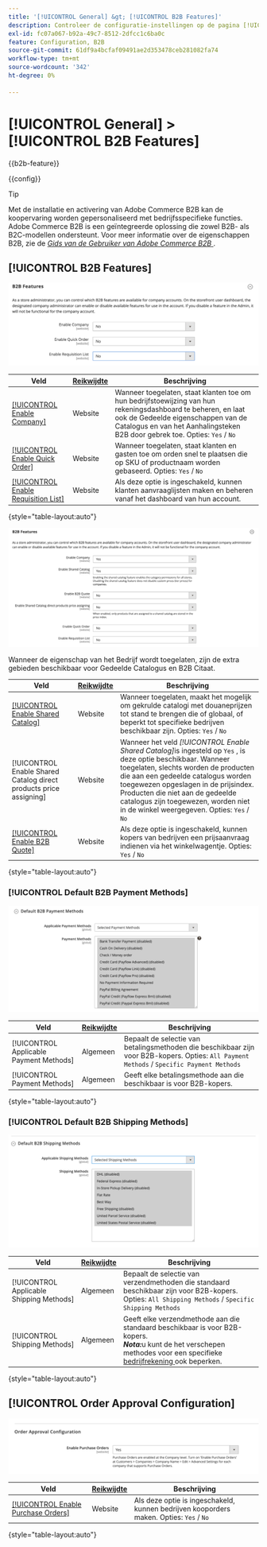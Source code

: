 ```yaml
---
title: '[!UICONTROL General] &gt; [!UICONTROL B2B Features]'
description: Controleer de configuratie-instellingen op de pagina [!UICONTROL General] &gt; [!UICONTROL B2B Features] van Commerce Admin.
exl-id: fc07a067-b92a-49c7-8512-2dfcc1c6ba0c
feature: Configuration, B2B
source-git-commit: 61df9a4bcfaf09491ae2d353478ceb281082fa74
workflow-type: tm+mt
source-wordcount: '342'
ht-degree: 0%

---
```


# [!UICONTROL General] > [!UICONTROL B2B Features]

{{b2b-feature}}

{{config}}

>[!TIP]
>
>Met de installatie en activering van Adobe Commerce B2B kan de koopervaring worden gepersonaliseerd met bedrijfsspecifieke functies. Adobe Commerce B2B is een geïntegreerde oplossing die zowel B2B- als B2C-modellen ondersteunt. Voor meer informatie over de eigenschappen B2B, zie de [_Gids van de Gebruiker van Adobe Commerce B2B_ ](https://experienceleague.adobe.com/docs/commerce-admin/b2b/introduction.html?lang=nl-NL).

## [!UICONTROL B2B Features]

![ B2B Eigenschappen ](./assets/b2b-features.png)<!-- zoom -->

| Veld | [ Reikwijdte ](../../getting-started/websites-stores-views.md#scope-settings) | Beschrijving |
|------- |----------------------------------------------------------------------- |------------ |
| [[!UICONTROL Enable Company]](../../b2b/account-companies.md) | Website | Wanneer toegelaten, staat klanten toe om hun bedrijfstoewijzing van hun rekeningsdashboard te beheren, en laat ook de Gedeelde eigenschappen van de Catalogus en van het Aanhalingsteken B2B door gebrek toe. Opties: `Yes` / `No` |
| [[!UICONTROL Enable Quick Order]](../../b2b/quick-order.md) | Website | Wanneer toegelaten, staat klanten en gasten toe om orden snel te plaatsen die op SKU of productnaam worden gebaseerd. Opties: `Yes` / `No` |
| [[!UICONTROL Enable Requisition List]](../../b2b/configure-requisition-lists.md) | Website | Als deze optie is ingeschakeld, kunnen klanten aanvraaglijsten maken en beheren vanaf het dashboard van hun account. |

{style="table-layout:auto"}

![ B2B Eigenschappen met bedrijven en gedeelde toegelaten catalogi ](./assets/b2b-features-company-enabled.png)<!-- zoom -->

Wanneer de eigenschap van het Bedrijf wordt toegelaten, zijn de extra gebieden beschikbaar voor Gedeelde Catalogus en B2B Citaat.

| Veld | [ Reikwijdte ](../../getting-started/websites-stores-views.md#scope-settings) | Beschrijving |
|------- |----------------------------------------------------------------------- |------------ |
| [[!UICONTROL Enable Shared Catalog]](../../b2b/catalog-shared.md) | Website | Wanneer toegelaten, maakt het mogelijk om gekrulde catalogi met douaneprijzen tot stand te brengen die of globaal, of beperkt tot specifieke bedrijven beschikbaar zijn. Opties: `Yes` / `No` |
| [!UICONTROL Enable Shared Catalog direct products price assigning] | Website | Wanneer het veld _[!UICONTROL Enable Shared Catalog]_&#x200B;is ingesteld op `Yes` , is deze optie beschikbaar. Wanneer toegelaten, slechts worden de producten die aan een gedeelde catalogus worden toegewezen opgeslagen in de prijsindex. Producten die niet aan de gedeelde catalogus zijn toegewezen, worden niet in de winkel weergegeven. Opties: `Yes` / `No` |
| [[!UICONTROL Enable B2B Quote]](../../b2b/configure-quotes.md) | Website | Als deze optie is ingeschakeld, kunnen kopers van bedrijven een prijsaanvraag indienen via het winkelwagentje. Opties: `Yes` / `No` |

{style="table-layout:auto"}

### [!UICONTROL Default B2B Payment Methods]

![ B2B configuratie - de montages van de standaard betalingsmethode ](./assets/b2b-features-default-payment-methods.png)<!-- zoom -->

| Veld | [ Reikwijdte ](../../getting-started/websites-stores-views.md#scope-settings) | Beschrijving |
|------- |----------------------------------------------------------------------- |------------ |
| [!UICONTROL Applicable Payment Methods] | Algemeen | Bepaalt de selectie van betalingsmethoden die beschikbaar zijn voor B2B-kopers. Opties: `All Payment Methods` / `Specific Payment Methods` |
| [!UICONTROL Payment Methods] | Algemeen | Geeft elke betalingsmethode aan die beschikbaar is voor B2B-kopers. |

{style="table-layout:auto"}

### [!UICONTROL Default B2B Shipping Methods]

![ B2B configuratie - standaard verschepende methodes ](./assets/b2b-features-shipping-methods.png)<!-- zoom -->

| Veld | [ Reikwijdte ](../../getting-started/websites-stores-views.md#scope-settings) | Beschrijving |
|------- |----------------------------------------------------------------------- |------------ |
| [!UICONTROL Applicable Shipping Methods] | Algemeen | Bepaalt de selectie van verzendmethoden die standaard beschikbaar zijn voor B2B-kopers. Opties: `All Shipping Methods` / `Specific Shipping Methods` |
| [!UICONTROL Shipping Methods] | Algemeen | Geeft elke verzendmethode aan die standaard beschikbaar is voor B2B-kopers. <br/>**_Nota:_**&#x200B;u kunt de het verschepen methodes voor een specifieke [ bedrijfrekening ](../../b2b/account-companies.md) ook beperken. |

{style="table-layout:auto"}

## [!UICONTROL Order Approval Configuration]

![ B2B Eigenschappen - de Configuratie van de Goedkeuring van de Orde ](./assets/b2b-features-order-approval.png)<!-- zoom -->

| Veld | [ Reikwijdte ](../../getting-started/websites-stores-views.md#scope-settings) | Beschrijving |
|------- |----------------------------------------------------------------------- |------------ |
| [[!UICONTROL Enable Purchase Orders]](../../stores-purchase/purchase-order.md) | Website | Als deze optie is ingeschakeld, kunnen bedrijven kooporders maken. Opties: `Yes` / `No` |

{style="table-layout:auto"}


